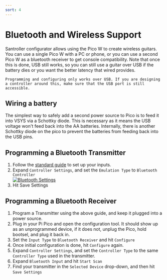 ```yaml
---
sort: 4
---
```

# Bluetooth and Wireless Support
Santroller configurator allows using the Pico W to create wireless guitars. You can use a single Pico W with a PC or phone, or you can use a second Pico W as a bluetooth receiver to get console compatibility.
Note that once this is done, USB still works, so you can still use a guitar over USB if the battery dies or you want the better latency that wired provides.

```danger
Programming and configuring only works over USB. If you are designing a controller around this, make sure that the USB port is still accessible.
```

## Wiring a battery
The simplest way to safely add a second power source to Pico is to feed it into VSYS via a Schottky diode.
This is necessary as it means the USB voltage won't feed back into the AA batteries. 
Internally, there is another Schottky diode on the pico to prevent the batteries from feeding back into the USB pins.

## Programming a Bluetooth Transmitter
1. Follow the [standard guide](using.html) to set up your inputs.
1. Expand `Controller Settings`, and set the `Emulation Type` to `Bluetooth Controller`    
  [![Bluetooth Settings](/assets/images/bluetooth-transmitter.png)](/assets/images/bluetooth-transmitter.png)
2. Hit Save Settings

## Programming a Bluetooth Receiver
1. Program a Transmitter using the above guide, and keep it plugged into a power source.
2. Plug in your Pi Pico and open the configuration tool. It should show up as an unprogrammed device, if it does not, unplug the Pico, hold bootsel, and plug it back in.
3. Set the `Input Type` to `Bluetooth Receiver` and hit `Configure`
4. Once initial configuration is done, hit `Configure` again.
5. Expand `Controller Settings`, and set the `Controller Type` to the same `Controller Type` used in the transmitter.
6. Expand `Bluetooth Input` and hit `Start Scan`
7. Find your transmitter in the `Selected Device` drop-down, and then hit `Save Settings`